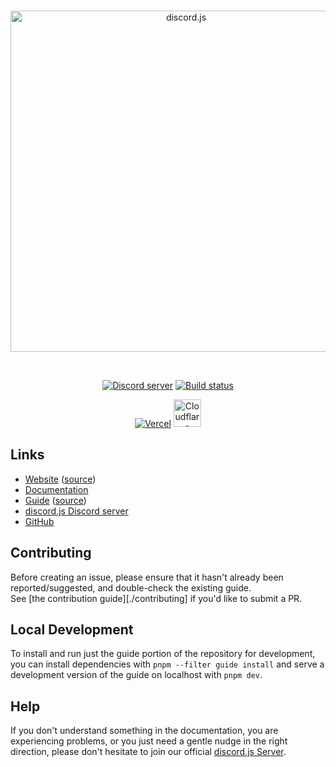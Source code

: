 <div align="center">
	<br />
	<p>
		<a href="https://discord.js.org"><img src="https://discord.js.org/static/logo.svg" width="546" alt="discord.js" /></a>
	</p>
	<br />
	<p>
		<a href="https://discord.gg/djs"><img src="https://img.shields.io/discord/222078108977594368?color=5865F2&logo=discord&logoColor=white" alt="Discord server" /></a>
		<a href="https://github.com/discordjs/discord.js/actions"><img src="https://github.com/discordjs/discord.js/actions/workflows/tests.yml/badge.svg" alt="Build status" /></a>
	</p>
	<p>
		<a href="https://vercel.com/?utm_source=discordjs&utm_campaign=oss"><img src="https://raw.githubusercontent.com/discordjs/discord.js/main/.github/powered-by-vercel.svg" alt="Vercel" /></a>
		<a href="https://www.cloudflare.com"><img src="https://raw.githubusercontent.com/discordjs/discord.js/main/.github/powered-by-workers.png" alt="Cloudflare Workers" height="44" /></a>
	</p>
</div>

## Links

- [Website][website] ([source][website-source])
- [Documentation][documentation]
- [Guide][guide] ([source][guide-source])
- [discord.js Discord server][discord]
- [GitHub][source]

## Contributing

Before creating an issue, please ensure that it hasn't already been reported/suggested, and double-check the existing guide.  
See [the contribution guide][./contributing] if you'd like to submit a PR.

## Local Development

To install and run just the guide portion of the repository for development, you can install dependencies with `pnpm --filter guide install` and serve a development version of the guide on localhost with `pnpm dev`.

## Help

If you don't understand something in the documentation, you are experiencing problems, or you just need a gentle nudge in the right direction, please don't hesitate to join our official [discord.js Server][discord].

[website]: https://discord.js.org
[website-source]: https://github.com/discordjs/discord.js/tree/main/apps/website
[documentation]: https://discord.js.org/docs
[guide]: https://discord.js/guide
[guide-source]: https://github.com/discordjs/discord.js/tree/main/apps/guide
[guide-update]: https://discordjs.guide/additional-info/changes-in-v14.html
[discord]: https://discord.gg/djs
[source]: https://github.com/discordjs/discord.js/tree/main/apps/guide
[contributing]: https://github.com/discordjs/discord.js/blob/main/.github/CONTRIBUTING.md
